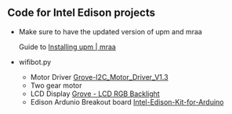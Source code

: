 Code for Intel Edison projects
--------------------------

* Make sure to have the updated version of upm and mraa

  Guide to [Installing upm | mraa ](https://iotdk.intel.com/docs/master/upm/java/installing.html)

* wifibot.py 
   
  * Motor Driver [Grove-I2C_Motor_Driver_V1.3](http://wiki.seeedstudio.com/Grove-I2C_Motor_Driver_V1.3/) 
  * Two gear motor
  * LCD Display [Grove - LCD RGB Backlight](http://wiki.seeedstudio.com/Grove-LCD_RGB_Backlight/)
  * Edison Ardunio Breakout board [Intel-Edison-Kit-for-Arduino](https://www.seeedstudio.com/Intel-Edison-Kit-for-Arduino-p-2149.html)
 
